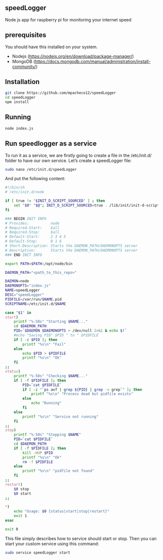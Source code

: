 ## speedLogger
Node js app for raspberry pi for monitoring your internet speed

## prerequisites
You should have this installed on your system.
* Nodejs (https://nodejs.org/en/download/package-manager/)
* MongoDB (https://docs.mongodb.com/manual/administration/install-community/)


## Installation
```bash
git clone https://github.com/mpacheco12/speedLogger
cd speedLogger
npm install
```

## Running
```bash
node index.js
```

## Run speedlogger as a service
To run it as a service, we are firstly going to create a file in the /etc/init.d/ folder to have our own service. Let’s create a speedLogger file:
```bash
sudo nano /etc/init.d/speedLogger
```
And put the following content:

```bash
#!/bin/sh
# /etc/init.d/node

if [ true != "$INIT_D_SCRIPT_SOURCED" ] ; then
    set "$0" "$@"; INIT_D_SCRIPT_SOURCED=true . /lib/init/init-d-script
fi

### BEGIN INIT INFO
# Provides:          node
# Required-Start:    $all
# Required-Stop:     $all
# Default-Start:     2 3 4 5
# Default-Stop:      0 1 6
# Short-Description: Starts the DAEMON_PATH/DAEMONOPTS server
# Description:       Starts the DAEMON_PATH/DAEMONOPTS server
### END INIT INFO

export PATH=$PATH:/opt/node/bin

DAEMON_PATH="<path_to_this_repo>"

DAEMON=node
DAEMONOPTS="index.js"
NAME=speedLogger
DESC="speedLogger"
PIDFILE=/var/run/$NAME.pid
SCRIPTNAME=/etc/init.d/$NAME

case "$1" in
start)
    printf "%-50s" "Starting $NAME..."
    cd $DAEMON_PATH
    PID=`$DAEMON $DAEMONOPTS > /dev/null 2>&1 & echo $!`
    #echo "Saving PID" $PID " to " $PIDFILE
    if [ -z $PID ]; then
        printf "%s\n" "Fail"
    else
        echo $PID > $PIDFILE
        printf "%s\n" "Ok"
    fi
;;
status)
    printf "%-50s" "Checking $NAME..."
    if [ -f $PIDFILE ]; then
        PID=`cat $PIDFILE`
        if [ -z "`ps axf | grep ${PID} | grep -v grep`" ]; then
            printf "%s\n" "Process dead but pidfile exists"
        else
            echo "Running"
        fi
    else
        printf "%s\n" "Service not running"
    fi
;;
stop)
    printf "%-50s" "Stopping $NAME"
    PID=`cat $PIDFILE`
    cd $DAEMON_PATH
    if [ -f $PIDFILE ]; then
        kill -HUP $PID
        printf "%s\n" "Ok"
        rm -f $PIDFILE
    else
        printf "%s\n" "pidfile not found"
    fi
;;
restart)
    $0 stop
    $0 start
;;

*)
    echo "Usage: $0 {status|start|stop|restart}"
    exit 1
esac

exit 0                               
```
This file simply describes how to service should start or stop. Then you can start your custom service using this command:
```bash
sudo service speedLogger start
```
